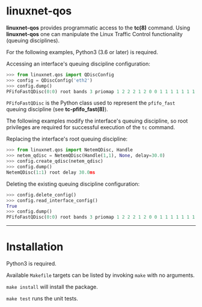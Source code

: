 # linuxnet-qos

**linuxnet-qos** provides programmatic access to the
**tc(8)** command.
Using **linuxnet-qos** one can manipulate the Linux Traffic Control
functionality (queuing disciplines).

For the following examples, Python3 (3.6 or later) is required.

Accessing an interface's queuing discipline configuration:

```python
>>> from linuxnet.qos import QDiscConfig
>>> config = QDiscConfig('eth2')
>>> config.dump()
PFifoFastQDisc(0:0) root bands 3 priomap 1 2 2 2 1 2 0 0 1 1 1 1 1 1 1 1
```

`PFifoFastQDisc` is the Python class used to represent the
`pfifo_fast` queuing discipline (see **tc-pfifo_fast(8)**).

The following examples modify the interface's queuing discipline, so
root privileges are required for successful execution of the `tc`
command.

Replacing the interface's root queuing discipline:

```python
>>> from linuxnet.qos import NetemQDisc, Handle
>>> netem_qdisc = NetemQDisc(Handle(1,1), None, delay=30.0)
>>> config.create_qdisc(netem_qdisc)
>>> config.dump()
NetemQDisc(1:1) root delay 30.0ms
```

Deleting the existing queuing discipline configuration:

```python
>>> config.delete_config()
>>> config.read_interface_config()
True
>>> config.dump()
PFifoFastQDisc(0:0) root bands 3 priomap 1 2 2 2 1 2 0 0 1 1 1 1 1 1 1 1
```

---------------------

# Installation

Python3 is required.

Available `Makefile` targets can be listed by invoking `make` with no arguments.

`make install` will install the package.

`make test` runs the unit tests.

